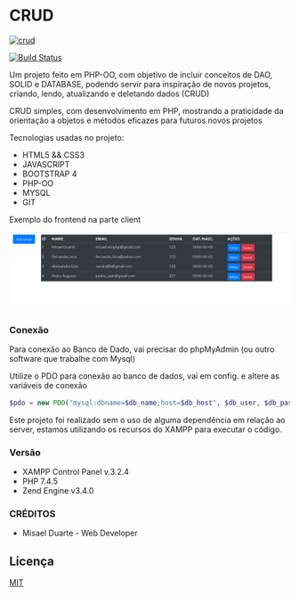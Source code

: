 # CRUD

[![crud](https://www.google.com/url?sa=i&url=https%3A%2F%2Fgithub.com%2FPKief%2Fvscode-material-icon-theme%2Fissues%2F579&psig=AOvVaw1402m6BrmnUF804ZIRlQoA&ust=1596109829995000&source=images&cd=vfe&ved=0CAIQjRxqFwoTCKidh9Cy8uoCFQAAAAAdAAAAABAD)](https://github/MisaelDuarte/developer/README.md)

[![Build Status](https://travis-ci.org/joemccann/dillinger.svg?branch=master)](https://travis-ci.org/joemccann/dillinger)

Um projeto feito em PHP-OO, com objetivo de incluir conceitos  de DAO, SOLID e DATABASE, 
podendo servir para inspiração de novos projetos, criando, lendo, atualizando e deletando dados (CRUD)

CRUD simples, com desenvolvimento em PHP, mostrando a praticidade da orientação a objetos e métodos eficazes para
futuros novos projetos


Tecnologias usadas no projeto:

  - HTML5 && CSS3
  - JAVASCRIPT
  - BOOTSTRAP 4
  - PHP-OO
  - MYSQL
  - GIT


Exemplo do frontend na parte client

![client](_CRUD/assets/images/image-git.png)



### Conexão 

Para conexão ao Banco de Dado, vai precisar do phpMyAdmin (ou outro software que trabalhe com Mysql)

Utilize o PDO para conexão ao banco de dados, vai em config. e altere as variáveis de conexão
```php
$pdo = new PDO("mysql:dbname=$db_name;host=$db_host", $db_user, $db_pass);
```

Este projeto foi realizado sem o uso de alguma dependência em relação ao server, estamos utilizando 
os recursos do XAMPP para executar o código.


### Versão

- XAMPP Control Panel v.3.2.4
- PHP 7.4.5
- Zend Engine v3.4.0


### CRÉDITOS

 - Misael Duarte - Web Developer

Licença
----

[MIT](./LICENSE)


